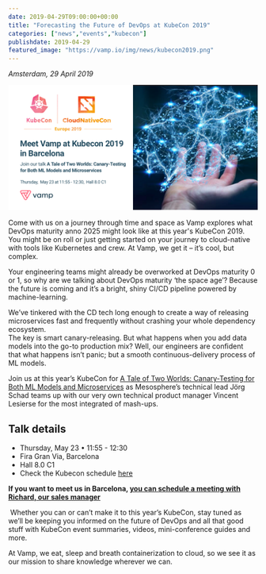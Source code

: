 ```yaml
---
date: 2019-04-29T09:00:00+00:00
title: "Forecasting the Future of DevOps at KubeCon 2019"
categories: ["news","events","kubecon"]
publishdate: 2019-04-29
featured_image: "https://vamp.io/img/news/kubecon2019.png"
---
```


*Amsterdam, 29 April 2019*


![](/img/news/kubecon2019.png)

Come with us on a journey through time and space as Vamp explores what DevOps maturity anno 2025 might look like at this 
year's KubeCon 2019. You might be on roll or just getting started on your journey to cloud-native with tools like Kubernetes and crew. 
At Vamp, we get it – it’s cool, but complex. 

<!--more-->

Your engineering teams might already be overworked at DevOps maturity 0 or 1, so why are we talking about DevOps maturity 
‘the space age’? Because the future is coming and it’s a bright, shiny CI/CD pipeline powered by machine-learning.  

We’ve tinkered with the CD tech long enough to create a way of releasing microservices fast and frequently without 
crashing your whole dependency ecosystem.   
The key is smart canary-releasing. But what happens when you add data models 
into the go-to production mix? Well, our engineers are confident that what happens isn’t panic; but a smooth 
continuous-delivery process of ML models.

Join us at this year’s KubeCon for [A Tale of Two Worlds: Canary-Testing for Both ML Models and Microservices](https://kccnceu19.sched.com/event/MPau/a-tale-of-two-worlds-canary-testing-for-both-ml-models-and-microservices-jorg-schad-mesosphere-vincent-lesierse-vampio) as Mesosphere’s 
technical lead Jörg Schad teams up with our very own technical product manager Vincent Lesierse for the most integrated 
of mash-ups.

## Talk details
- Thursday, May 23 • 11:55 - 12:30 
- Fira Gran Via, Barcelona
- Hall 8.0 C1
- Check the Kubecon schedule [here](https://kccnceu19.sched.com/event/MPau/a-tale-of-two-worlds-canary-testing-for-both-ml-models-and-microservices-jorg-schad-mesosphere-vincent-lesierse-vampio)

**If you want to meet us in Barcelona, [you can schedule a meeting with Richard, our sales manager](https://calendly.com/richard-vamp/meeting-kubecon)**

 Whether you can or can’t make it to this year’s KubeCon, stay tuned as we’ll be keeping you informed on the future of 
DevOps and all that good stuff with KubeCon event summaries, videos, mini-conference guides and more. 

At Vamp, we eat, sleep and breath containerization to cloud, so we see it as our mission to share knowledge wherever we can.




